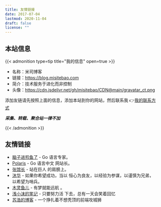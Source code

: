 ```yaml
---
title: 友情链接
date: 2017-07-04
lastmod: 2020-11-04
draft: false
license: ""
---
```


<!-- # 友情链接 -->

## 本站信息

{{< admonition type=tip title="我的信息" open=true >}}

- 名称：米司博客
- 链接：https://blog.misitebao.com
- 简介：技术服务于进化而非控制
- 头像：https://cdn.jsdelivr.net/gh/misitebao/CDN@main/gravatar_ct.png

添加友链请先按照上面的信息，添加本站到你的网站，然后联系我
👉[我的联系方式](/about/)

**_采集、转载、聚合站一律不加_**

{{< /admonition >}}

## 友情链接

- [脑子进煎鱼了](https://eddycjy.com?from=blog.misitebao.com) - Go 语言专家。
- [Polaris](http://blog.studygolang.com/?from=blog.misitebao.com) - Go 语言中文
  网站长。
- [张馆长](https://zhangguanzhang.github.io/?from=blog.misitebao.com) - 站在巨人
  的肩膀上。
- [沐华](http://blog.wmuhua.com/?from=blog.misitebao.com) - 如果你希望成功，当以
  恒心为良友，以经验为参谋，以谨慎为兄弟，以希望为哨兵。
- [木灵鱼儿](https://www.mulingyuer.com/?from=blog.misitebao.com) - 有梦就能远航
  。
- [浅小沫的笔记](https://blog.truimo.com/?from=blog.misitebao.com) - 只要努力活
  下去，总有一天会笑着回忆
- [苏浩的博客](https://rambler1501719577.gitee.io/blog/?from=blog.misitebao.com) -
  一个挣扎着不想秃顶的前端攻城狮
